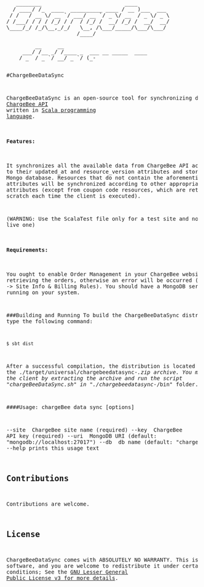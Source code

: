 <pre>
   ________                          ____
  / ____/ /_  ____  __________ ____ / __ )___  ___
 / /   / __ \/ __ `/ ___/ __ `/ _ \/ __  / _ \/ _ \
/ /___/ / / / /_/ / /  / /_/ /  __/ /_/ /  __/  __/
\____/_/ /_/\__,_/_/   \__, /\___/_____/\___/\___/
                      /____/

         __     __
     ___/ /__ _/ /____ _  ___ __ _____  ____
    / _  / _ `/ __/ _ `/ (_-</ // / _ \/ __/
    \_,_/\_,_/\__/\_,_/ /___/\_, /_//_/\__/
                            /___/
  
  ChargeBeeDataSync: A Scala tool for ChargeBee API
</pre>

#ChargeBeeDataSync

ChargeBeeDataSync is an open-source tool for synchronizing data from [ChargeBee API](https://apidocs.chargebee.com/docs/api) written in [Scala programming language](http://scala-lang.org).

#### Features:

It synchronizes all the available data from ChargeBee API according to their updated_at and resource_version attributes and stores them in a Mongo database.
Resources that do not contain the aforementioned attributes will be synchronized according to other appropriate timestamp attributes (except from coupon code resources, which are retrieved from scratch each time the client is executed).

(WARNING: Use the ScalaTest file only for a test site and not for a live one)

#### Requirements:

You ought to enable Order Management in your ChargeBee website for retrieving the orders, otherwise an error will be occurred (go Settings -> Site Info & Billing Rules).
You should have a MongoDB service running on your system.

###Building and Running
To build the ChargeBeeDataSync distribution, type the following command:
```
$ sbt dist
```
After a successful compilation, the distribution is located inside the ./target/universal/chargebeedatasync-*.zip archive.
You may run the client by extracting the archive and run the script "chargeBeeDataSync.sh" in "./chargebeedatasync-*/bin" folder.

####Usage: chargeBee data sync [options]

  --site <value>  ChargeBee site name (required)
  --key <value>   ChargeBee API key (required)
  --uri <value>   MongoDB URI (default: "mongodb://localhost:27017")
  --db <value>    db name (default: "chargeBee")
  --help          prints this usage text

## Contributions

Contributions are welcome.

## License

ChargeBeeDataSync comes with ABSOLUTELY NO WARRANTY. This is free software, and you are welcome to redistribute it
under certain conditions; See the [GNU Lesser General Public License v3 for more details](http://www.gnu.org/licenses/lgpl-3.0.html).